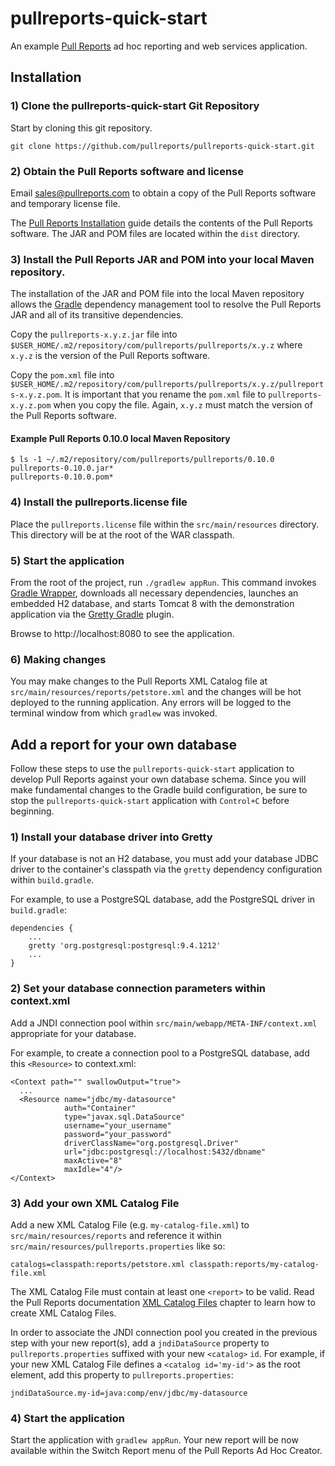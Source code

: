 # pullreports-quick-start
An example [Pull Reports](https://www.pullreports.com) ad hoc reporting and web services application.

## Installation

### 1) Clone the pullreports-quick-start Git Repository

Start by cloning this git repository.

`git clone https://github.com/pullreports/pullreports-quick-start.git`

### 2) Obtain the Pull Reports software and license

Email sales@pullreports.com to obtain a copy of the Pull Reports software and temporary license file.

The [Pull Reports Installation](https://www.pullreports.com/docs/latest/installation.html) guide details the contents of the Pull Reports software. The JAR and POM files are located within the `dist` directory.

### 3) Install the Pull Reports JAR and POM into your local Maven repository.

The installation of the JAR and POM file into the local Maven repository allows the [Gradle](https://gradle.org) dependency management tool to resolve the Pull Reports JAR and all of its transitive dependencies.

Copy the `pullreports-x.y.z.jar` file into `$USER_HOME/.m2/repository/com/pullreports/pullreports/x.y.z` where `x.y.z` is the version of the Pull Reports software.

Copy the `pom.xml` file into `$USER_HOME/.m2/repository/com/pullreports/pullreports/x.y.z/pullreports-x.y.z.pom`. It is important that you rename the `pom.xml` file to `pullreports-x.y.z.pom` when you copy the file. Again, `x.y.z` must match the version of the Pull Reports software. 

#### Example Pull Reports 0.10.0 local Maven Repository

    $ ls -1 ~/.m2/repository/com/pullreports/pullreports/0.10.0
    pullreports-0.10.0.jar*
    pullreports-0.10.0.pom*


### 4) Install the pullreports.license file

Place the `pullreports.license` file within the `src/main/resources` directory. This directory will be at the root of the WAR classpath. 

### 5) Start the application

From the root of the project, run `./gradlew appRun`. This command invokes [Gradle Wrapper](https://docs.gradle.org/current/userguide/gradle_wrapper.html), downloads all necessary dependencies, launches an embedded H2 database, and starts Tomcat 8 with the demonstration application via the [Gretty Gradle](http://akhikhl.github.io/gretty-doc/index.html) plugin.

Browse to http://localhost:8080 to see the application.

### 6) Making changes

You may make changes to the Pull Reports XML Catalog file at `src/main/resources/reports/petstore.xml` and the changes will be hot deployed to the running application. Any errors will be logged to the terminal window from which `gradlew` was invoked. 

## Add a report for your own database

Follow these steps to use the `pullreports-quick-start` application to develop Pull Reports against your own database schema. Since you will make fundamental changes to the Gradle build configuration, be sure to stop the `pullreports-quick-start` application with `Control+C` before beginning.

### 1) Install your database driver into Gretty

If your database is not an H2 database, you must add your database JDBC driver to the container's classpath via the `gretty` dependency configuration within `build.gradle`. 

For example, to use a PostgreSQL database, add the PostgreSQL driver in `build.gradle`:

    dependencies {
        ... 
        gretty 'org.postgresql:postgresql:9.4.1212'
        ...
    }
    
### 2) Set your database connection parameters within context.xml

Add a JNDI connection pool within `src/main/webapp/META-INF/context.xml` appropriate for your database.

For example, to create a connection pool to a PostgreSQL database, add this `<Resource>` to context.xml:

    <Context path="" swallowOutput="true">
      ...
      <Resource name="jdbc/my-datasource"
                auth="Container"
                type="javax.sql.DataSource"
                username="your_username"
                password="your_password"
                driverClassName="org.postgresql.Driver"
                url="jdbc:postgresql://localhost:5432/dbname"
                maxActive="8"
                maxIdle="4"/>
    </Context>
    
### 3) Add your own XML Catalog File

Add a new XML Catalog File (e.g. `my-catalog-file.xml`) to `src/main/resources/reports` and reference it within `src/main/resources/pullreports.properties` like so:

    catalogs=classpath:reports/petstore.xml classpath:reports/my-catalog-file.xml

The XML Catalog File must contain at least one `<report>` to be valid. Read the Pull Reports documentation [XML Catalog Files](https://www.pullreports.com/docs/latest/catalog-files.html) chapter to learn how to create XML Catalog Files.

In order to associate the JNDI connection pool you created in the previous step with your new report(s), add a `jndiDataSource` property to `pullreports.properties` suffixed with your new `<catalog>` `id`. For example, if your new XML Catalog File defines a `<catalog id='my-id'>` as the root element, add this property to `pullreports.properties`:

    jndiDataSource.my-id=java:comp/env/jdbc/my-datasource
 
### 4) Start the application

Start the application with `gradlew appRun`. Your new report will be now available within the Switch Report menu of the Pull Reports Ad Hoc Creator.